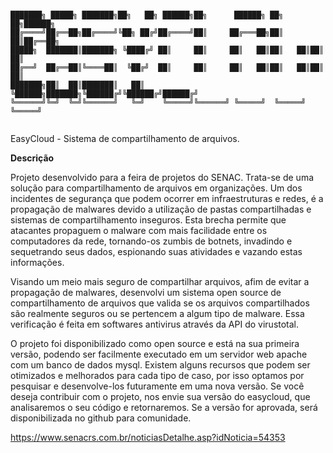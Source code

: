 ```

███████╗ █████╗ ███████╗██╗   ██╗ ██████╗██╗      ██████╗ ██╗   ██╗██████╗ 
██╔════╝██╔══██╗██╔════╝╚██╗ ██╔╝██╔════╝██║     ██╔═══██╗██║   ██║██╔══██╗
█████╗  ███████║███████╗ ╚████╔╝ ██║     ██║     ██║   ██║██║   ██║██║  ██║
██╔══╝  ██╔══██║╚════██║  ╚██╔╝  ██║     ██║     ██║   ██║██║   ██║██║  ██║
███████╗██║  ██║███████║   ██║   ╚██████╗███████╗╚██████╔╝╚██████╔╝██████╔╝
╚══════╝╚═╝  ╚═╝╚══════╝   ╚═╝    ╚═════╝╚══════╝ ╚═════╝  ╚═════╝ ╚═════╝ 
                                                                           
```
<p>EasyCloud - Sistema de compartilhamento de arquivos.</p> 


**Descrição**

Projeto desenvolvido para a feira de projetos do SENAC. Trata-se de uma solução para compartilhamento de arquivos em organizações. Um dos incidentes de segurança 
que podem ocorrer em infraestruturas e redes, é a propagação de malwares devido a utilização de pastas compartilhadas e sistemas de compartilhamento inseguros. 
Esta brecha  permite que atacantes propaguem o malware com mais facilidade entre os computadores da rede, tornando-os zumbis de botnets, invadindo e sequetrando seus dados, espionando suas atividades e vazando estas informações.
     
Visando um meio mais seguro de compartilhar arquivos, afim de evitar a propagação de malwares, desenvolvi um sistema open source de compartilhamento de arquivos que valida se os arquivos compartilhados são realmente seguros ou se pertencem a algum tipo de malware. Essa verificação é feita em softwares antivirus através da API do virustotal. 
     
O projeto foi disponibilizado como open source e está na sua primeira versão, podendo ser facilmente executado em um servidor web apache com um banco de dados mysql. Existem alguns recursos que podem ser otimizados e melhorados para cada tipo de caso, por isso optamos por pesquisar e desenvolve-los futuramente em uma nova versão. Se você deseja contribuir com o projeto, nos envie sua versão do easycloud, que analisaremos o seu código e retornaremos. Se a versão for aprovada, será disponibilizada no github para comunidade.
 
 
<a href="https://www.senacrs.com.br/noticiasDetalhe.asp?idNoticia=54353">https://www.senacrs.com.br/noticiasDetalhe.asp?idNoticia=54353</a>
  
